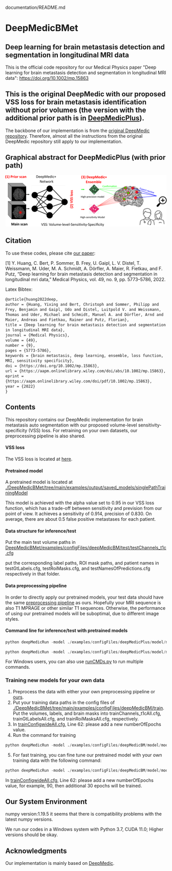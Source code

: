 documentation/README.md

# DeepMedicBMet
## Deep learning for brain metastasis detection and segmentation in longitudinal MRI data
This is the official code repository for our Medical Physics paper "Deep learning for brain metastasis detection and segmentation in longitudinal MRI data": https://doi.org/10.1002/mp.15863

## This is the original DeepMedic with our proposed VSS loss for brain metastasis identification without prior volumes (the version with the additional prior path is in [DeepMedicPlus](https://github.com/YixingHuang/DeepMedicPlus)).
 
 The backbone of our implementation is from the [original DeepMedic repository](https://github.com/deepmedic/deepmedic). Therefore, almost all the instructions from the original DeepMedic repository still apply to our implementation.
 
 ## Graphical abstract for DeepMedicPlus (with prior path)

![Graphical abstract](GraphicalAbstract.png)

 ## Citation
 To use these codes, please cite [our paper](https://aapm.onlinelibrary.wiley.com/doi/10.1002/mp.15863):
 
 [1] Y. Huang, C. Bert, P. Sommer, B. Frey, U. Gaipl, L. V. Distel, T. Weissmann, M. Uder, M. A. Schmidt, A. Dörfler, A. Maier, R. Fietkau, and F. Putz, “Deep learning for brain metastasis detection and segmentation in longitudinal mri data,” Medical Physics, vol. 49, no. 9, pp. 5773–5786, 2022.
 
 Latex Bibtex:  
 ```
 @article{huang2022deep,  
 author = {Huang, Yixing and Bert, Christoph and Sommer, Philipp and Frey, Benjamin and Gaipl, Udo and Distel, Luitpold V. and Weissmann, Thomas and Uder, Michael and Schmidt, Manuel A. and Dörfler, Arnd and Maier, Andreas and Fietkau, Rainer and Putz, Florian},  
 title = {Deep learning for brain metastasis detection and segmentation in longitudinal MRI data},  
journal = {Medical Physics},  
volume = {49},  
number = {9},  
pages = {5773-5786},  
keywords = {brain metastasis, deep learning, ensemble, loss function, MRI, sensitivity specificity},  
doi = {https://doi.org/10.1002/mp.15863},  
url = {https://aapm.onlinelibrary.wiley.com/doi/abs/10.1002/mp.15863},  
eprint = {https://aapm.onlinelibrary.wiley.com/doi/pdf/10.1002/mp.15863},  
year = {2022}  
}  
```

## Contents
This repository contains our DeepMedic implementation for brain metastasis auto segmentation with our proposed volume-level sensitivity-specificity (VSS) loss.
For retraining on your own datasets, our preprocessing pipeline is also shared.

#### VSS loss
The VSS loss is located at [here](https://github.com/YixingHuang/DeepMedicBMet/blob/main/deepmedic/neuralnet/cost_functions.py).

#### Pretrained model
A pretrained model is located at 
[./DeepMedicBMet/tree/main/examples/output/saved_models/singlePathTrainingModel](https://github.com/YixingHuang/DeepMedicBMet/tree/main/examples/output/saved_models/singlePathTrainingModel/)

This model is achieved with the alpha value set to 0.95 in our VSS loss function, which has a trade-off between sensitivity and prevision from our point of view. It achieves a sensitivity of 0.914, precision of 0.830. On average, there are about 0.5 false positive metastases for each patient.

#### Data structure for inference/test
Put the main test volume paths in [DeepMedicBMet/examples/configFiles/deepMedicBM/test/testChannels_t1c.cfg](https://github.com/YixingHuang/DeepMedicBMet/blob/main/examples/configFiles/deepMedicBM/test/testChannels_t1c.cfg) 

put the corresponding label paths, ROI mask paths, and patient names in testGtLabels.cfg, testRoiMasks.cfg, and testNamesOfPredictions.cfg respectively in that folder.

#### Data preprocessing pipeline  
In order to directly apply our pretrained models, your test data should have the same [preprocessing pipeline](./Brain_MRI_Preprocessing_pipeline/) as ours.
Hopefully your MRI sequence is also T1 MPRAGE or other similar T1 sequences.
Otherwise, the performance of using our pretrained models will be suboptimal, due to different image styles.

#### Command line for inference/test with pretrained models
```python
python deepMedicRun -model ./examples/configFiles/deepMedicPlus/model/modelConfig_wide1_deeper.cfg -test ./examples/configFiles/deepMedicPlus/test/testConfig.cfg -load ./examples/output/saved_models/deepMedicWide1.high_sensitivity.model.ckpt -dev cuda0
```
```python
python deepMedicRun -model ./examples/configFiles/deepMedicPlus/model/modelConfig_wide1_deeper.cfg -test ./examples/configFiles/deepMedicPlus/test/testConfig.cfg -load ./examples/output/saved_models/deepMedicWide1.high_precision.model.ckpt -dev cuda0
```

For Windows users, you can also use [runCMDs.py](https://github.com/YixingHuang/DeepMedicBMet/blob/main/runCMDs.py) to run multiple commands.

### Training new models for your own data
1. Preprocess the data with either your own preprocessing pipeline or [ours](./Brain_MRI_Preprocessing_pipeline/).
2. Put your training data paths in the config files of [./DeepMedicBMet/tree/main/examples/configFiles/deepMedicBM/train](https://github.com/YixingHuang/DeepMedicBMet/tree/main/examples/configFiles/deepMedicBM/train). Put the volumes, labels, and  brain masks into trainChannels_t1cAll.cfg,  trainGtLabelsAll.cfg, and trainRoiMasksAll.cfg, respectively.
3. In [trainConfigwideAll.cfg](https://github.com/YixingHuang/DeepMedicBMet/blob/main/examples/configFiles/deepMedicBM/train/trainConfigwideAll.cfg), Line 62: please add a new numberOfEpochs value.
4. Run the command for training
```python
python deepMedicRun -model ./examples/configFiles/deepMedicBM/model/modelConfig_wide1_deeper.cfg  -train ./examples/configFiles/deepMedicBM/train/trainConfigwideAll.cfg  -dev cuda0
```
5. For fast training, you can fine tune our pretrained model with your own training data with the following command:
```python
python deepMedicRun -model ./examples/configFiles/deepMedicBM/model/modelConfig_wide1_deeper.cfg  -train ./examples/configFiles/deepMedicBM/train/trainConfigwideAll.cfg  -load  ./examples/output/saved_models/singlePathTrainingModel/deepMedicWide1.singlePathTrainingModel.final.model.ckpt -dev cuda0
```

   In [trainConfigwideAll.cfg](https://github.com/YixingHuang/DeepMedicBMet/blob/main/examples/configFiles/deepMedicBM/train/trainConfigwideAll.cfg), Line 62: please add a new numberOfEpochs value,  for example, 90, then additional 30 epochs will be trained.
   
## Our System Environment
numpy version:1.19.5    it seems that there is compatibility problems with the latest numpy versions.

We run our codes in a Windows system with Python 3.7, CUDA 11.0; Higher versions should be okay.

## Acknowledgments
Our implementation is mainly based on [DeepMedic](https://github.com/deepmedic/deepmedic).
